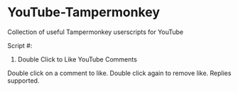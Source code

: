 # YouTube-Tampermonkey
Collection of useful Tampermonkey userscripts for YouTube

Script #:
1. Double Click to Like YouTube Comments

Double click on a comment to like. Double click again to remove like. Replies supported.
